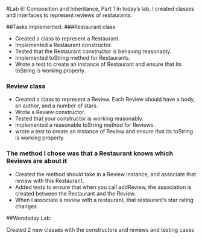 #Lab 6: Composition and Inheritance, Part 1
In today’s lab, I created classes and interfaces to represent reviews of restaurants.

##Tasks implemented:
###Restaurant class
- Created a class to represent a Restaurant. 
- Implemented a Restaurant constructor.
- Tested that the Restaurant constructor is behaving reasonably.
- Implemented toString method for Restaurants.
- Wrote  a test to create an instance of Restaurant and ensure that its toString is working properly.
### Review class

- Created a class to represent a Review. Each Review should have a body, an author, and a number of stars.
- Wrote a Review constructor.
- Tested that your constructor is working reasonably.
- Implemented a reasonable toString method for Reviews.
- wrote a test to create an instance of Review and ensure that its toString is working properly.
### The method I chose was that a Restaurant knows which Reviews are about it
- Created the method should take in a Review instance, and associate that review with this Restaurant. 
- Added tests to ensure that when you call addReview, the association is created between the Restaurant and the Review.
- When I associate a review with a restaurant, that restaurant’s star rating  changes.

##Wendsday Lab:

Created 2 new classes with the constructors and reviews and testing cases  